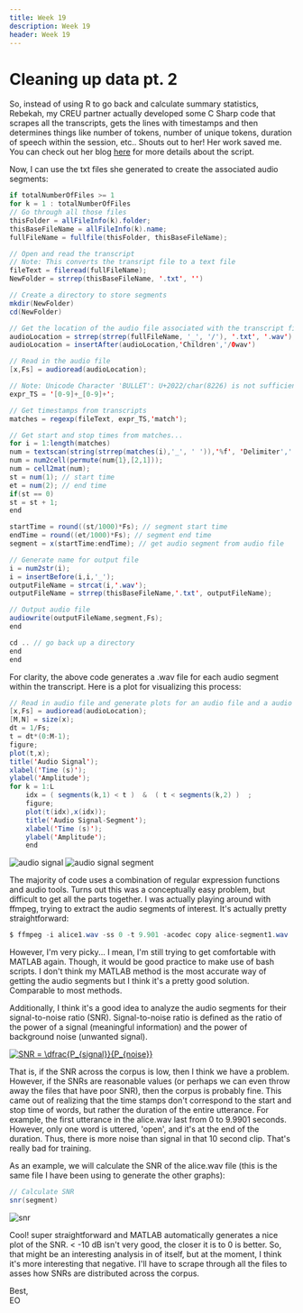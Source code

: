 ```yaml
---
title: Week 19
description: Week 19
header: Week 19
---
```


# Cleaning up data pt. 2
So, instead of using R to go back and calculate summary statistics, Rebekah, my CREU partner actually developed some C Sharp code that scrapes all the transcripts, gets the lines with timestamps and then determines things like number of tokens, number of unique tokens, duration of speech within the session, etc.. Shouts out to her! Her work saved me. You can check out her blog [here](https://rebekahmanweiler.wixsite.com/rebekahmanweiler/cra-w-blog) for more details about the script.

Now, I can use the txt files she generated to create the associated audio segments:

```java
if totalNumberOfFiles >= 1
for k = 1 : totalNumberOfFiles
// Go through all those files
thisFolder = allFileInfo(k).folder;
thisBaseFileName = allFileInfo(k).name;
fullFileName = fullfile(thisFolder, thisBaseFileName);

// Open and read the transcript
// Note: This converts the transript file to a text file
fileText = fileread(fullFileName);
NewFolder = strrep(thisBaseFileName, '.txt', '')

// Create a directory to store segments
mkdir(NewFolder)
cd(NewFolder)

// Get the location of the audio file associated with the transcript file
audioLocation = strrep(strrep(fullFileName, '_', '/'), '.txt', '.wav');
audioLocation = insertAfter(audioLocation,'Children','/0wav')

// Read in the audio file
[x,Fs] = audioread(audioLocation);

// Note: Unicode Character 'BULLET': U+2022/char(8226) is not sufficient
expr_TS = '[0-9]+_[0-9]+';

// Get timestamps from transcripts
matches = regexp(fileText, expr_TS,'match');

// Get start and stop times from matches...
for i = 1:length(matches)
num = textscan(string(strrep(matches(i),'_', ' ')),'%f', 'Delimiter',' ');
num = num2cell(permute(num{1},[2,1]));
num = cell2mat(num);
st = num(1); // start time
et = num(2); // end time
if(st == 0)
st = st + 1;           
end

startTime = round((st/1000)*Fs); // segment start time
endTime = round((et/1000)*Fs); // segment end time
segment = x(startTime:endTime); // get audio segment from audio file

// Generate name for output file
i = num2str(i);
i = insertBefore(i,i,'_');
outputFileName = strcat(i,'.wav');
outputFileName = strrep(thisBaseFileName,'.txt', outputFileName);

// Output audio file
audiowrite(outputFileName,segment,Fs);   
end

cd .. // go back up a directory
end
end
```

For clarity, the above code generates a .wav file for each audio segment within the transcript.
Here is a plot for visualizing this process:

```java
// Read in audio file and generate plots for an audio file and a audio file segment
[x,Fs] = audioread(audioLocation);
[M,N] = size(x);
dt = 1/Fs;
t = dt*(0:M-1);
figure;
plot(t,x);
title('Audio Signal');
xlabel('Time (s)');
ylabel('Amplitude');
for k = 1:L
	idx = ( segments(k,1) < t )  &  ( t < segments(k,2) )  ;
	figure;
	plot(t(idx),x(idx));
	title('Audio Signal-Segment');
	xlabel('Time (s)');
	ylabel('Amplitude');
	end

```

![audio signal](https://storage.googleapis.com/root-proposal-1246/CREU_DATA/week_19/audiosignal.png)
![audio signal segment](https://storage.googleapis.com/root-proposal-1246/CREU_DATA/week_19/audiosignalsegment.png)

The majority of code uses a combination of regular expression functions and audio tools. Turns out this was a conceptually easy problem, but difficult to get all the parts together. I was actually playing around with ffmpeg, trying to extract the audio segments of interest. It's actually pretty straightforward:

```java
$ ffmpeg -i alice1.wav -ss 0 -t 9.901 -acodec copy alice-segment1.wav
```
However, I'm very picky... I mean, I'm still trying to get comfortable with MATLAB again. Though, it would be good practice to make use of bash scripts. I don't think my MATLAB method is the most accurate way of getting the audio segments but I think it's a pretty good solution. Comparable to most methods.

Additionally, I think it's a good idea to analyze the audio segments for their signal-to-noise ratio (SNR). Signal-to-noise ratio is defined as the ratio of the power of a signal (meaningful information) and the power of background noise (unwanted signal).

<a href="https://www.codecogs.com/eqnedit.php?latex=SNR&space;=&space;\dfrac{P_{signal}}{P_{noise}}" target="_blank"><img src="https://latex.codecogs.com/gif.latex?SNR&space;=&space;\dfrac{P_{signal}}{P_{noise}}" title="SNR = \dfrac{P_{signal}}{P_{noise}}" /></a>

That is, if the SNR across the corpus is low, then I think we have a problem. However, if the SNRs are reasonable values (or perhaps we can even throw away the files that have poor SNR), then the corpus is probably fine. This came out of realizing that the time stamps don't correspond to the start and stop time of words, but rather the duration of the entire utterance. For example, the first utterance in the alice.wav last from 0 to 9.9901 seconds. However, only one word is uttered, 'open', and it's at the end of the duration. Thus, there is more noise than signal in that 10 second clip. That's really bad for training.

As an example, we will calculate the SNR of the alice.wav file (this is the same file I have been using to generate the other graphs):

```java
// Calculate SNR
snr(segment)
```

![snr](https://storage.googleapis.com/root-proposal-1246/CREU_DATA/week_19/snr.png)

Cool! super straightforward and MATLAB automatically generates a nice plot of the SNR. < -10 dB isn't very good, the closer it is to 0 is better. So, that might be an interesting analysis in of itself, but at the moment, I think it's more interesting that negative. I'll have to scrape through all the files to asses how SNRs are distributed across the corpus.

Best, <br />
EO
